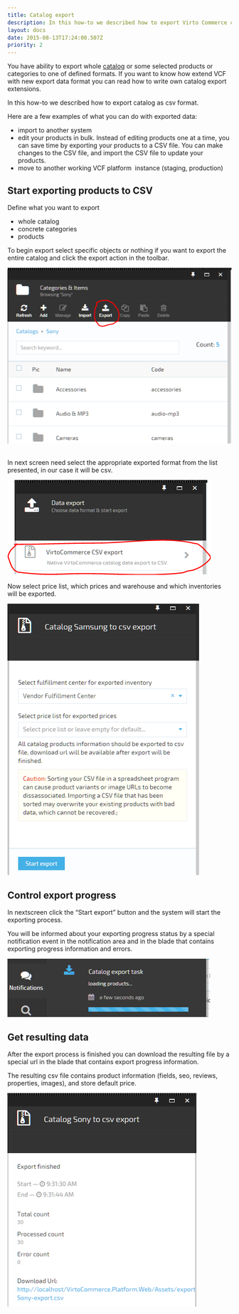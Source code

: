 ```yaml
---
title: Catalog export
description: In this how-to we described how to export Virto Commerce catalog in CSV format
layout: docs
date: 2015-08-13T17:24:00.507Z
priority: 2
---
```

You have ability to export whole <a class="crosslink" href="https://virtocommerce.com/product-information-management-software" target="_blank">catalog</a> or some selected products or categories to one of defined formats. If you want to know how extend VCF with new export data format you can read how to write own catalog export extensions.

In this how-to we described how to export catalog as csv format.

Here are a few examples of what you can do with exported data:
* import to another system
* edit your products in bulk. Instead of editing products one at a time, you can save time by exporting your products to a CSV file. You can make changes to the CSV file, and import the CSV file to update your products.
* move to another working VCF platform  instance (staging, production)

## Start exporting products to CSV

Define what you want to export
*  whole catalog
*  concrete categories
*  products 

To begin export select specific objects or nothing if you want to export the entire catalog and click the export action in the toolbar.

![](../../../assets/images/docs/base64252cb259e4e2c1ea.png)  

In next screen need select the appropriate exported format from the list presented, in our case it will be csv.

![](../../../assets/images/docs/base64f7b2f70b7a92a40.png)

Now select price list, which prices and warehouse and which inventories will be exported.

![](../../../assets/images/docs/base641be120e6eb9c1c40.png)

## Control export progress

In nextscreen click the “Start export” button and the system will start the exporting process.

You will be informed about your exporting progress status by a special notification event in the notification area and in the blade that contains exporting progress information and errors.

![](../../../assets/images/docs/base647c0d7d062035c2c.png)

## Get resulting data  

After the export process is finished you can download the resulting file by a special url in the blade that contains export progress information.

The resulting csv file contains product information (fields, seo, reviews, properties, images), and store default price.

![](../../../assets/images/docs/base64784beeaca4ddd1af.png)
